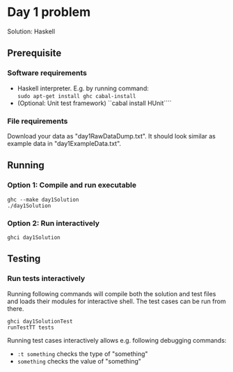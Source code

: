 # Day 1 problem
Solution: Haskell

## Prerequisite
### Software requirements
- Haskell interpreter. E.g. by running command:  
  ```sudo apt-get install ghc cabal-install```
- (Optional: Unit test framework)
  ``cabal install HUnit````

### File requirements
Download your data as "day1RawDataDump.txt". It should look similar as example data in "day1ExampleData.txt".


## Running
### Option 1: Compile and run executable
```
ghc --make day1Solution
./day1Solution
```

### Option 2: Run interactively
```
ghci day1Solution
```

## Testing
### Run tests interactively
Running following commands will compile both the solution and test files and loads their modules for interactive shell. The test cases can be run from there.
```
ghci day1SolutionTest
runTestTT tests
```

Running test cases interactively allows e.g. following debugging commands:
- `:t something` checks the type of "something"
- `something` checks the value of "something"
